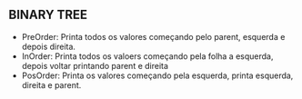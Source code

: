 ## BINARY TREE

- PreOrder: Printa todos os valores começando pelo parent, esquerda e depois direita.
- InOrder: Printa todos os valoers começando pela folha a esquerda, depois voltar printando parent e direita 
- PosOrder: Printa os valores começando pela esquerda, printa esquerda, direita e parent.